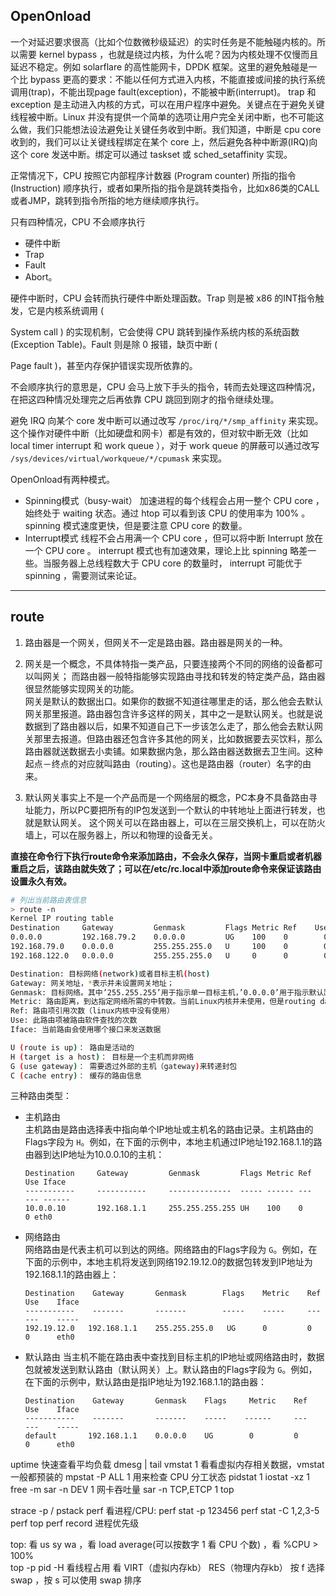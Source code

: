 
    
## **OpenOnload**   
一个对延迟要求很高（比如个位数微秒级延迟）的实时任务是不能触碰内核的。所以需要 kernel bypass ，也就是绕过内核，为什么呢？因为内核处理不仅慢而且延迟不稳定。例如 solarflare 的高性能网卡，DPDK 框架。这里的避免触碰是一个比 bypass 更高的要求：不能以任何方式进入内核，不能直接或间接的执行系统调用(trap)，不能出现page fault(exception)，不能被中断(interrupt)。 trap 和 exception 是主动进入内核的方式，可以在用户程序中避免。关键点在于避免关键线程被中断。Linux 并没有提供一个简单的选项让用户完全关闭中断，也不可能这么做，我们只能想法设法避免让关键任务收到中断。我们知道，中断是 cpu core 收到的，我们可以让关键线程绑定在某个 core 上，然后避免各种中断源(IRQ)向这个 core 发送中断。绑定可以通过 taskset 或 sched_setaffinity 实现。



正常情况下，CPU 按照它内部程序计数器 (Program counter) 所指的指令 (Instruction) 顺序执行，或者如果所指的指令是跳转类指令，比如x86类的CALL或者JMP，跳转到指令所指的地方继续顺序执行。

只有四种情况，CPU 不会顺序执行
- 硬件中断
- Trap 
- Fault
- Abort。

硬件中断时，CPU 会转而执行硬件中断处理函数。Trap 则是被 x86 的INT指令触发，它是内核系统调用 (

System call
) 的实现机制，它会使得 CPU 跳转到操作系统内核的系统函数 (Exception Table)。Fault 则是除 0 报错，缺页中断 (

Page fault
)，甚至内存保护错误实现所依靠的。

不会顺序执行的意思是，CPU 会马上放下手头的指令，转而去处理这四种情况，在把这四种情况处理完之后再依靠 CPU 跳回到刚才的指令继续处理。



避免 IRQ 向某个 core 发中断可以通过改写 `/proc/irq/*/smp_affinity` 来实现。这个操作对硬件中断（比如硬盘和网卡）都是有效的，但对软中断无效（比如 local timer interrupt 和 work queue ），对于 work queue 的屏蔽可以通过改写 `/sys/devices/virtual/workqueue/*/cpumask` 来实现。

OpenOnload有两种模式。

- Spinning模式（busy-wait）
    加速进程的每个线程会占用一整个 CPU core ，始终处于 waiting 状态。通过 htop 可以看到该 CPU 的使用率为 100% 。 spinning 模式速度更快，但是要注意 CPU core 的数量。
- Interrupt模式
    线程不会占用满一个 CPU core ，但可以将中断 Interrupt 放在一个 CPU core 。 interrupt 模式也有加速效果，理论上比 spinning 略差一些。当服务器上总线程数大于 CPU core 的数量时， interrupt 可能优于 spinning ，需要测试来论证。



--------   
    
    
## **route**  
1. 路由器是一个网关，但网关不一定是路由器。路由器是网关的一种。

2. 网关是一个概念，不具体特指一类产品，只要连接两个不同的网络的设备都可以叫网关；
而路由器一般特指能够实现路由寻找和转发的特定类产品，路由器很显然能够实现网关的功能。   
网关是默认的数据出口。如果你的数据不知道往哪里走的话，那么他会去默认网关那里报道。路由器包含许多这样的网关，其中之一是默认网关。也就是说数据到了路由器以后，如果不知道自己下一步该怎么走了，那么他会去默认网关那里去报道。但路由器还包含许多其他的网关，比如数据要去买饮料，那么路由器就送数据去小卖铺。如果数据内急，那么路由器送数据去卫生间。这种起点－终点的对应就叫路由（routing）。这也是路由器（router）名字的由来。

3. 默认网关事实上不是一个产品而是一个网络层的概念，PC本身不具备路由寻址能力，所以PC要把所有的IP包发送到一个默认的中转地址上面进行转发，也就是默认网关。
这个网关可以在路由器上，可以在三层交换机上，可以在防火墙上，可以在服务器上，所以和物理的设备无关。

**直接在命令行下执行route命令来添加路由，不会永久保存，当网卡重启或者机器重启之后，该路由就失效了；可以在/etc/rc.local中添加route命令来保证该路由设置永久有效。**

```bash
# 列出当前路由表信息
> route -n
Kernel IP routing table
Destination     Gateway         Genmask         Flags Metric Ref    Use Iface
0.0.0.0         192.168.79.2    0.0.0.0         UG    100    0        0 ens33
192.168.79.0    0.0.0.0         255.255.255.0   U     100    0        0 ens33
192.168.122.0   0.0.0.0         255.255.255.0   U     0      0        0 virbr0

Destination: 目标网络(network)或者目标主机(host)
Gateway: 网关地址，*表示并未设置网关地址；
Genmask: 目标网络。其中’255.255.255’用于指示单一目标主机，’0.0.0.0’用于指示默认路由
Metric: 路由距离，到达指定网络所需的中转数。当前Linux内核并未使用，但是routing daemons可能会需要这个值
Ref: 路由项引用次数（linux内核中没有使用）
Use: 此路由项被路由软件查找的次数
Iface: 当前路由会使用哪个接口来发送数据

U (route is up)： 路由是活动的
H (target is a host)： 目标是一个主机而非网络
G (use gateway)： 需要透过外部的主机（gateway)来转递封包
C (cache entry)： 缓存的路由信息
```
三种路由类型：
- 主机路由   
    主机路由是路由选择表中指向单个IP地址或主机名的路由记录。主机路由的Flags字段为 `H`。例如，在下面的示例中，本地主机通过IP地址192.168.1.1的路由器到达IP地址为10.0.0.10的主机：   
    ```
    Destination     Gateway         Genmask         Flags Metric Ref    Use Iface
    -----------     -----------     --------------  ----- ------ ---    --- ------
    10.0.0.10       192.168.1.1     255.255.255.255 UH    100    0        0 eth0
    ```
- 网络路由   
    网络路由是代表主机可以到达的网络。网络路由的Flags字段为 `G`。例如，在下面的示例中，本地主机将发送到网络192.19.12.0的数据包转发到IP地址为192.168.1.1的路由器上：
    ```
    Destination    Gateway       Genmask        Flags    Metric    Ref     Use    Iface
    -----------    -------       -------        -----    -----     ---     ---    -----
    192.19.12.0   192.168.1.1    255.255.255.0   UG      0         0       0      eth0
    ```
- 默认路由
    当主机不能在路由表中查找到目标主机的IP地址或网络路由时，数据包就被发送到默认路由（默认网关）上。默认路由的Flags字段为 `G`。例如，在下面的示例中，默认路由是指IP地址为192.168.1.1的路由器：
    ```
    Destination    Gateway       Genmask    Flags     Metric    Ref    Use    Iface
    -----------    -------       -------    -----    ------     ---    ---    -----
    default       192.168.1.1    0.0.0.0    UG        0         0      0      eth0
    ```














uptime 快速查看平均负载
dmesg | tail
vmstat 1    看看虚拟内存相关数据，vmstat 一般都预装的
mpstat -P ALL 1 用来检查 CPU 分工状态
pidstat 1
iostat -xz 1
free -m
sar -n DEV 1    网卡吞吐量
sar -n TCP,ETCP 1
top

strace -p / pstack
perf 看进程/CPU:
    perf stat -p 123456
    perf stat -C 1,2,3-5
    perf top
    perf record
进程优先级

top: 看 us sy wa ，看 load average(可以按数字 1 看 CPU 个数) ，看 %CPU > 100%  
    top -p pid -H 看线程占用
    看 VIRT（虚拟内存kb） RES（物理内存kb）
    按 f 选择 swap ，按 s 可以使用 swap 排序